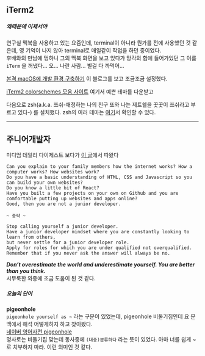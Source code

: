 ## iTerm2

##### 왜때문에 이제서야
연구실 맥북을 사용하고 있는 요즘인데, terminal이 아니라 뭔가를 전에 사용했던 것 같은데, 영 기억이 나지 않아 terminal로 매일같이 작업을 하던 중이었다.<br>
후배와의 만남에 멍하니 그의 맥북 화면을 보고 있다가 망각의 함에 들어가있던 그 이름 ```iTerm``` 을 꺼냈다... 오... 나란 사람... 별걸 다 까먹어...<br>

[본격 macOS에 개발 환경 구축하기](https://subicura.com/2017/11/22/mac-os-development-environment-setup.html) 이 블로그를 보고 조금조금 설정했다. 


[iTerm2 colorschemes 모음 사이트](http://iterm2colorschemes.com/) 여기서 예쁜 테마를 다운받고

다음으로 zsh(a.k.a. 쯔쉬-애정하는 나의 친구 뚀와 나는 제트쉘을 꿋꿋이 쯔쉬라고 부르고 있다-) 를 설치했다.
zsh의 여러 테마는 [여기](https://github.com/robbyrussell/oh-my-zsh/wiki/Themes)서 확인할 수 있다.

* * *

## 주니어개발자

미디엄 데일리 다이제스트 보다가 [이 글](https://hackernoon.com/dont-be-a-junior-developer-608c255b3056)에서 따왔다

    Can you explain to your family members how the internet works? How a computer works? How websites work? 
    Do you have a basic understanding of HTML, CSS and Javascript so you can build your own websites? 
    Do you know a little bit of React? 
    Have you built a few projects on your own on Github and you are comfortable putting up websites and apps online? 
    Good, then you are not a junior developer.
    
    ~ 중략 ~
    
    Stop calling yourself a junior developer. 
    Have a junior developer mindset where you are constantly looking to learn from others, 
    but never settle for a junior developer role. 
    Apply for roles for which you are under qualified not overqualified. 
    Remember that if you never ask the answer will always be no.

***Don’t overestimate the world and underestimate yourself. You are better than you think.*** <br>
시무룩한 와중에 조금 도움이 된 것 같다.

##### 오늘의 단어
**pigeonhole** <br>
 ```pigeonhole yourself as ~``` 라는 구문이 있었는데, pigeonhole 비둘기집인데 요 문맥에서 해석 어떻게하지 하고 찾아봤다.<br>
[네이버 영어사전 pigeonhole](http://endic.naver.com/enkrEntry.nhn?sLn=kr&entryId=4268d0d4e60545f7a7109e15b8d01b94&query=pigeonhole)\
명사로는 비둘기집 맞는데 동사중에 ```(대충)분류하다``` 라는 뜻이 있었다. 아마 너를 쉽게 ~로 치부하지 마라. 이런 의미인 것 같다.
